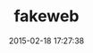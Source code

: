 ---
layout: post
title:  "fakeweb"
repo:   "chrisk/fakeweb"
date:   2015-02-18 17:27:38
gemurl: http://github.com/chrisk/fakeweb
---